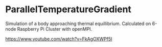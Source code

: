 # ParallelTemperatureGradient

Simulation of a body approaching thermal equillibrium. Calculated on 6-node Raspberry Pi Cluster with openMPI. 

https://www.youtube.com/watch?v=FkAgOXWPf5I

